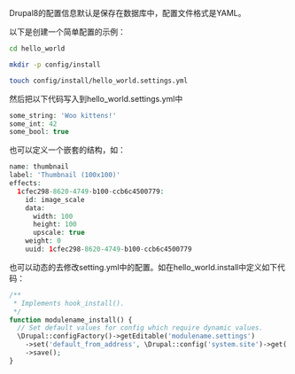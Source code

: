 Drupal8的配置信息默认是保存在数据库中，配置文件格式是YAML。

以下是创建一个简单配置的示例：

```bash
cd hello_world

mkdir -p config/install

touch config/install/hello_world.settings.yml
```

然后把以下代码写入到hello_world.settings.yml中

```php
some_string: 'Woo kittens!'
some_int: 42
some_bool: true
```

也可以定义一个嵌套的结构，如：

```php
name: thumbnail
label: 'Thumbnail (100x100)'
effects:
  1cfec298-8620-4749-b100-ccb6c4500779:
    id: image_scale
    data:
      width: 100
      height: 100
      upscale: true
    weight: 0
    uuid: 1cfec298-8620-4749-b100-ccb6c4500779
```

也可以动态的去修改setting.yml中的配置。如在hello_world.install中定义如下代码：

```php
/**
 * Implements hook_install().
 */
function modulename_install() {
  // Set default values for config which require dynamic values.
  \Drupal::configFactory()->getEditable('modulename.settings')
    ->set('default_from_address', \Drupal::config('system.site')->get('mail'))
    ->save();
}
```

